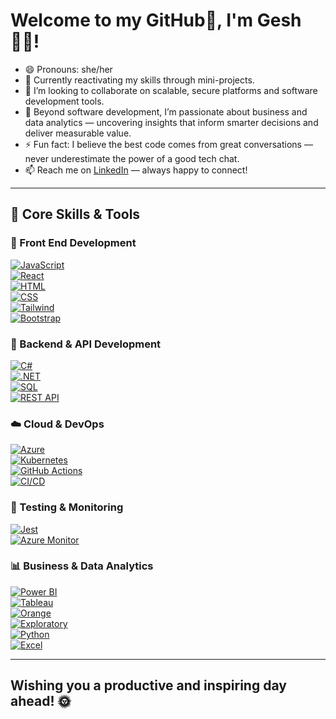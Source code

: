 # Welcome to my GitHub👋, I'm Gesh 👩‍💻!

- 😄 Pronouns: she/her
- 🌱 Currently reactivating my skills through mini-projects.
- 👯 I’m looking to collaborate on scalable, secure platforms and software development tools.
- 🔭 Beyond software development, I’m passionate about business and data analytics — uncovering insights that inform smarter decisions and deliver measurable value.
- ⚡ Fun fact: I believe the best code comes from great conversations — never underestimate the power of a good tech chat.
- 📫 Reach me on [LinkedIn](https://www.linkedin.com/in/geshnumatee-sowaruth) — always happy to connect!  

---

## 🧰 Core Skills & Tools
### 🎨 Front End Development
[![JavaScript](https://img.shields.io/badge/-JavaScript-F7DF1E?logo=javascript&logoColor=black&style=flat)](https://developer.mozilla.org/en-US/docs/Web/JavaScript)  
[![React](https://img.shields.io/badge/-React-61DAFB?logo=react&logoColor=black&style=flat)](https://react.dev/)  
[![HTML](https://img.shields.io/badge/-HTML5-E34F26?logo=html5&logoColor=white&style=flat)](https://developer.mozilla.org/en-US/docs/Web/HTML)  
[![CSS](https://img.shields.io/badge/-CSS-1572B6?logo=css3&logoColor=white&style=flat)](https://developer.mozilla.org/en-US/docs/Web/CSS)  
[![Tailwind](https://img.shields.io/badge/-Tailwind-38B2AC?logo=tailwind-css&logoColor=white&style=flat)](https://tailwindcss.com/)  
[![Bootstrap](https://img.shields.io/badge/-Bootstrap-7952B3?logo=bootstrap&logoColor=white&style=flat)](https://getbootstrap.com/)  

### 🧩 Backend & API Development
[![C#](https://img.shields.io/badge/-C%23-239120?logo=c-sharp&logoColor=white&style=flat)](https://learn.microsoft.com/en-us/dotnet/csharp/)  
[![.NET](https://img.shields.io/badge/-.NET-512BD4?logo=dotnet&logoColor=white&style=flat)](https://dotnet.microsoft.com/)  
[![SQL](https://img.shields.io/badge/-SQL-4479A1?logo=postgresql&logoColor=white&style=flat)](https://www.postgresql.org/)  
[![REST API](https://img.shields.io/badge/-REST%20API-FF6C37?logo=postman&logoColor=white&style=flat)](https://www.postman.com/)  

### ☁️ Cloud & DevOps
[![Azure](https://img.shields.io/badge/-Azure-0078D4?logo=microsoft-azure&logoColor=white&style=flat)](https://azure.microsoft.com/)  
[![Kubernetes](https://img.shields.io/badge/-Kubernetes-326CE5?logo=kubernetes&logoColor=white&style=flat)](https://kubernetes.io/)  
[![GitHub Actions](https://img.shields.io/badge/-GitHub%20Actions-2088FF?logo=github-actions&logoColor=white&style=flat)](https://github.com/features/actions)  
[![CI/CD](https://img.shields.io/badge/-CI%2FCD-0A0A0A?logo=git&logoColor=white&style=flat)](https://en.wikipedia.org/wiki/CI/CD)

### 🧪 Testing & Monitoring
[![Jest](https://img.shields.io/badge/-Jest-C21325?logo=jest&logoColor=white&style=flat)](https://jestjs.io/)  
[![Azure Monitor](https://img.shields.io/badge/-Azure%20Monitor-0078D4?logo=microsoft-azure&logoColor=white&style=flat)](https://learn.microsoft.com/en-us/azure/azure-monitor/)

### 📊 Business & Data Analytics
[![Power BI](https://img.shields.io/badge/-Power%20BI-F2C811?logo=powerbi&logoColor=black&style=flat)](https://powerbi.microsoft.com/)  
[![Tableau](https://img.shields.io/badge/-Tableau-E97627?logo=tableau&logoColor=white&style=flat)](https://www.tableau.com/)  
[![Orange](https://img.shields.io/badge/-Orange-FF8000?logo=data:image/svg+xml;base64,PHN2ZyBmaWxsPSIjZmZmIiB4bWxucz0iaHR0cDovL3d3dy53My5vcmcvMjAwMC9zdmciIHdpZHRoPSIxNiIgaGVpZ2h0PSIxNiI+PHJlY3Qgd2lkdGg9IjE2IiBoZWlnaHQ9IjE2IiByeD0iOCIvPjwvc3ZnPg==&logoColor=white&style=flat)](https://orangedatamining.com/)  
[![Exploratory](https://img.shields.io/badge/-Exploratory-0052CC?logo=data:image/svg+xml;base64,PHN2ZyBmaWxsPSIjZmZmIiB4bWxucz0iaHR0cDovL3d3dy53My5vcmcvMjAwMC9zdmciIHdpZHRoPSIxNiIgaGVpZ2h0PSIxNiI+PHJlY3Qgd2lkdGg9IjE2IiBoZWlnaHQ9IjE2IiByeD0iOCIvPjwvc3ZnPg==&logoColor=white&style=flat)](https://exploratory.io/)  
[![Python](https://img.shields.io/badge/-Python-3776AB?logo=python&logoColor=white&style=flat)](https://www.python.org/)  
[![Excel](https://img.shields.io/badge/-Excel-217346?logo=microsoft-excel&logoColor=white&style=flat)](https://www.microsoft.com/en-us/microsoft-365/excel)

---

## Wishing you a productive and inspiring day ahead! 🌞
